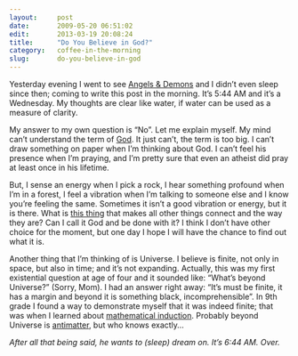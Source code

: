 ```yaml
---
layout:     post
date:       2009-05-20 06:51:02
edit:       2013-03-19 20:08:24
title:      "Do You Believe in God?"
category:   coffee-in-the-morning
slug:       do-you-believe-in-god
---
```


Yesterday evening I went to see [Angels & Demons](http://www.imdb.com/title/tt0808151/) and I didn’t even sleep since then; coming to write this post in the morning. It’s 5:44 AM and it’s a Wednesday. My thoughts are clear like water, if water can be used as a measure of clarity.

My answer to my own question is “No”. Let me explain myself. My mind can’t understand the term of [God](http://verset.ro/). It just can’t, the term is too big. I can’t draw something on paper when I’m thinking about God. I can’t feel his presence when I’m praying, and I’m pretty sure that even an atheist did pray at least once in his lifetime.

But, I sense an energy when I pick a rock, I hear something profound when I’m in a forest, I feel a vibration when I’m talking to someone else and I know you’re feeling the same. Sometimes it isn’t a good vibration or energy, but it is there. What is [this thing](http://en.wikipedia.org/wiki/Dark_energy) that makes all other things connect and the way they are? Can I call it God and be done with it? I think I don’t have other choice for the moment, but one day I hope I will have the chance to find out what it is.

Another thing that I’m thinking of is Universe. I believe is finite, not only in space, but also in time; and it’s not expanding. Actually, this was my first existential question at age of four and it sounded like: “What’s beyond Universe?” (Sorry, Mom). I had an answer right away: “It’s must be finite, it has a margin and beyond it is something black, incomprehensible”. In 9th grade I found a way to demonstrate myself that it was indeed finite; that was when I learned about [mathematical induction](http://en.wikipedia.org/wiki/Mathematical_induction). Probably beyond Universe is [antimatter](http://en.wikipedia.org/wiki/Antimatter), but who knows exactly…

*After all that being said, he wants to (sleep) dream on. It’s 6:44 AM. Over.*
                    
